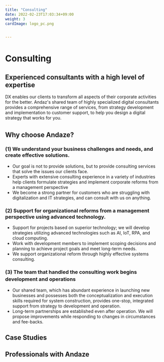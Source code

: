 ```yaml
---
title: "Consulting"
date: 2022-02-23T17:03:34+09:00
weight: 3
cardImage: logo_pc.png

 
---
```


# Consulting　
## Experienced consultants with a high level of expertise   
DX enables our clients to transform all aspects of their corporate activities for the better. Andaz's shared team of highly specialized digital consultants provides a comprehensive range of services, from strategy development and implementation to customer support, to help you design a digital strategy that works for you.

## Why choose Andaze?　

### (1) We understand your business challenges and needs, and create effective solutions.
* Our goal is not to provide solutions, but to provide consulting services that solve the issues our clients face.
* Experts with extensive consulting experience in a variety of industries help clients formulate strategies and implement corporate reforms from a management perspective
* We become a strong partner for customers who are struggling with digitalization and IT strategies, and can consult with us on anything.

### (2) Support for organizational reforms from a management perspective using advanced technology.
* Support for projects based on superior technology; we will develop strategies utilizing advanced technologies such as AI, IoT, RPA, and cloud computing.
* Work with development members to implement scoping decisions and planning to achieve project goals and meet long-term needs.
* We support organizational reform through highly effective systems consulting.

### (3) The team that handled the consulting work begins development and operations　
* Our shared team, which has abundant experience in launching new businesses and possesses both the conceptualization and execution skills required for system construction, provides one-stop, integrated support from strategy to development and operation.
* Long-term partnerships are established even after operation. We will propose improvements while responding to changes in circumstances and fee-backs.

## Case Studies

## Professionals with Andaze
